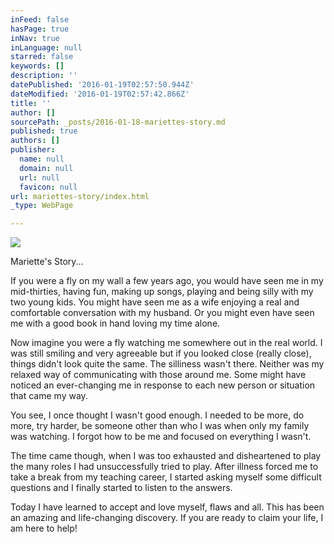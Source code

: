 ```yaml
---
inFeed: false
hasPage: true
inNav: true
inLanguage: null
starred: false
keywords: []
description: ''
datePublished: '2016-01-19T02:57:50.944Z'
dateModified: '2016-01-19T02:57:42.866Z'
title: ''
author: []
sourcePath: _posts/2016-01-18-mariettes-story.md
published: true
authors: []
publisher:
  name: null
  domain: null
  url: null
  favicon: null
url: mariettes-story/index.html
_type: WebPage

---
```

![](https://the-grid-user-content.s3-us-west-2.amazonaws.com/c203818a-47d0-496d-97e2-85a563e136b5.jpg)

Mariette's Story...

If you were a fly on my wall a few years ago, you would have seen me in my mid-thirties, having fun, making up songs, playing and being silly with my two young kids. You might have seen me as a wife enjoying a real and comfortable conversation with my husband. Or you might even have seen me with a good book in hand loving my time alone.

Now imagine you were a fly watching me somewhere out in the real world. I was still smiling and very agreeable but if you looked close (really close), things didn't look quite the same. The silliness wasn't there. Neither was my relaxed way of communicating with those around me. Some might have noticed an ever-changing me in response to each new person or situation that came my way.

You see, I once thought I wasn't good enough. I needed to be more, do more, try harder, be someone other than who I was when only my family was watching. I forgot how to be me and focused on everything I wasn't.

The time came though, when I was too exhausted and disheartened to play the many roles I had unsuccessfully tried to play. After illness forced me to take a break from my teaching career, I started asking myself some difficult questions and I finally started to listen to the answers.

Today I have learned to accept and love myself, flaws and all. This has been an amazing and life-changing discovery. If you are ready to claim your life, I am here to help!

##